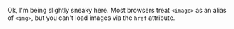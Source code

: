 Ok, I'm being slightly sneaky here. Most browsers treat `<image>` as an alias of `<img>`, but you can't load images via the `href` attribute.